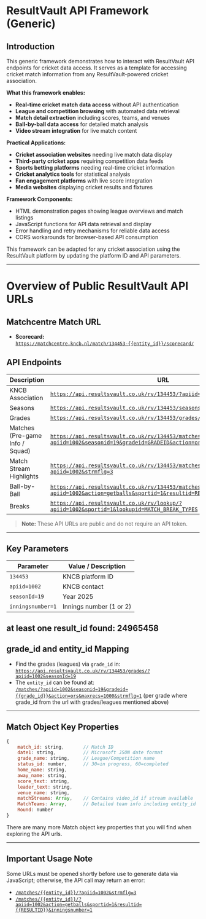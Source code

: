 # ResultVault API Framework (Generic)

## Introduction

This generic framework demonstrates how to interact with ResultVault API endpoints for cricket data access. It serves as a template for accessing cricket match information from any ResultVault-powered cricket association.

**What this framework enables:**
- **Real-time cricket match data access** without API authentication
- **League and competition browsing** with automated data retrieval
- **Match detail extraction** including scores, teams, and venues
- **Ball-by-ball data access** for detailed match analysis
- **Video stream integration** for live match content

**Practical Applications:**
- **Cricket association websites** needing live match data display
- **Third-party cricket apps** requiring competition data feeds
- **Sports betting platforms** needing real-time cricket information
- **Cricket analytics tools** for statistical analysis
- **Fan engagement platforms** with live score integration
- **Media websites** displaying cricket results and fixtures

**Framework Components:**
- HTML demonstration pages showing league overviews and match listings
- JavaScript functions for API data retrieval and display
- Error handling and retry mechanisms for reliable data access
- CORS workarounds for browser-based API consumption

This framework can be adapted for any cricket association using the ResultVault platform by updating the platform ID and API parameters.

---

# Overview of Public ResultVault API URLs

## Matchcentre Match URL

- **Scorecard:**  
    [`https://matchcentre.kncb.nl/match/134453-{{entity_id}}/scorecard/`](https://matchcentre.kncb.nl/match/134453-{{entity_id}}/scorecard/)

## API Endpoints

| Description                    | URL |
|--------------------------------|-----|
| KNCB Association               | [`https://api.resultsvault.co.uk/rv/134453/?apiid=1002`](https://api.resultsvault.co.uk/rv/134453/?apiid=1002) |
| Seasons                        | [`https://api.resultsvault.co.uk/rv/134453/seasons/?apiid=1002`](https://api.resultsvault.co.uk/rv/134453/seasons/?apiid=1002) |
| Grades                         | [`https://api.resultsvault.co.uk/rv/134453/grades/?apiid=1002&seasonId=19`](https://api.resultsvault.co.uk/rv/134453/grades/?apiid=1002&seasonId=19) |
| Matches (Pre-game Info / Squad)| [`https://api.resultsvault.co.uk/rv/134453/matches/?apiid=1002&seasonid=19&gradeid=GRADEID&action=ors&maxrecs=1000&strmflg=1`](https://api.resultsvault.co.uk/rv/134453/matches/?apiid=1002&seasonid=19&gradeid=GRADEID&action=ors&maxrecs=1000&strmflg=1) |
| Match Stream Highlights        | [`https://api.resultsvault.co.uk/rv/134453/matches/{{entity_id}}/?apiid=1002&strmflg=3`](https://api.resultsvault.co.uk/rv/134453/matches/{{entity_id}}/?apiid=1002&strmflg=3) |
| Ball-by-Ball                   | [`https://api.resultsvault.co.uk/rv/134453/matches/{{entity_id}}/?apiid=1002&action=getballs&sportid=1&resultid=RESULTID&inningsnumber=1`](https://api.resultsvault.co.uk/rv/134453/matches/{{entity_id}}/?apiid=1002&action=getballs&sportid=1&resultid=RESULTID&inningsnumber=1) |
| Breaks                         | [`https://api.resultsvault.co.uk/rv/lookup/?apiid=1002&sportid=1&lookupid=MATCH_BREAK_TYPES`](https://api.resultsvault.co.uk/rv/lookup/?apiid=1002&sportid=1&lookupid=MATCH_BREAK_TYPES) |

> **Note:** These API URLs are public and do not require an API token.

---

## Key Parameters

| Parameter         | Value / Description              |
|-------------------|---------------------------------|
| `134453`          | KNCB platform ID                 |
| `apiid=1002`      | KNCB contact                     |
| `seasonId=19`     | Year 2025                        |
| `inningsnumber=1` | Innings number (1 or 2)          |
at least one result_id found: 24965458
---

## grade_id and entity_id Mapping

- Find the grades (leagues) via `grade_id` in:  
    [`https://api.resultsvault.co.uk/rv/134453/grades/?apiid=1002&seasonId=19`](https://api.resultsvault.co.uk/rv/134453/grades/?apiid=1002&seasonId=19)
- The `entity_id` can be found at:  
    [`/matches/?apiid=1002&seasonid=19&gradeid={{grade_id}}&action=ors&maxrecs=1000&strmflg=1`](https://api.resultsvault.co.uk/rv/134453/matches/?apiid=1002&seasonid=19&gradeid=grade_id&action=ors&maxrecs=1000&strmflg=1) (per grade where  grade_id from the url with grades/leagues mentioned above)

---

## Match Object Key Properties

```js
{
    match_id: string,       // Match ID
    date1: string,          // Microsoft JSON date format
    grade_name: string,     // League/Competition name
    status_id: number,      // 30=in progress, 60=completed
    home_name: string,      
    away_name: string,      
    score_text: string,     
    leader_text: string,    
    venue_name: string,     
    matchStreams: Array,    // Contains video_id if stream available
    MatchTeams: Array,      // Detailed team info including entity_id
    Round: number           
}
```
There are many more Match object key properties that you will find when exploring the API urls.

---

## Important Usage Note

Some URLs must be opened shortly before use to generate data via JavaScript; otherwise, the API call may return an error:

- [`/matches/{{entity_id}}/?apiid=1002&strmflg=3`](https://api.resultsvault.co.uk/rv/134453/matches/{{entity_id}}/?apiid=1002&strmflg=3)
- [`/matches/{{entity_id}}/?apiid=1002&action=getballs&sportid=1&resultid={{RESULTID}}&inningsnumber=1`](https://api.resultsvault.co.uk/rv/134453/matches/{{entity_id}}/?apiid=1002&action=getballs&sportid=1&resultid={{RESULTID}}&inningsnumber=1)

